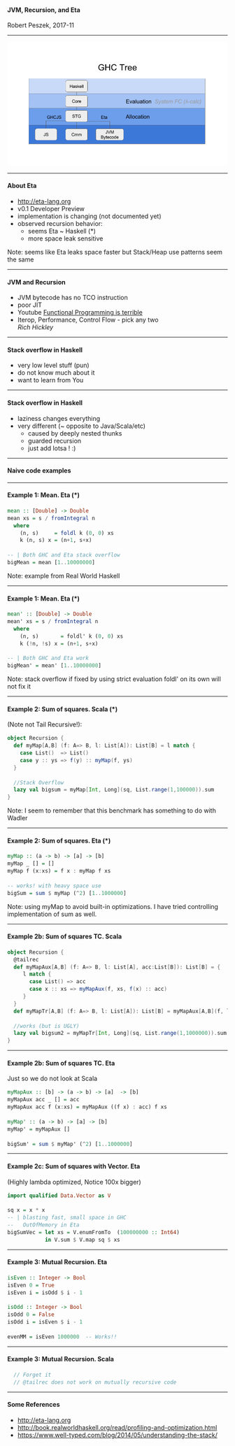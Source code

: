 #### JVM, Recursion, and Eta

Robert Peszek, 2017-11

---
![GHC growing Tree](assets/image/ghc-tree.png)

---
#### About Eta

- http://eta-lang.org 
- v0.1 Developer Preview 
- implementation is changing (not documented yet)
- observed recursion behavior: 
   - seems Eta ~ Haskell (*)
   - more space leak sensitive   

Note: seems like Eta leaks space faster but Stack/Heap use patterns seem the same

---
#### JVM and Recursion

- JVM bytecode has no TCO instruction
- poor JIT
- Youtube [Functional Programming is terrible](https://www.youtube.com/watch?v=hzf3hTUKk8U&t=346s)
- Iterop, Performance, Control Flow - pick any two  
_Rich Hickley_

---
#### Stack overflow in Haskell

- very low level stuff (pun)
- do not know much about it 
- want to learn from You

---
#### Stack overflow in Haskell

- laziness changes everything 
- very different (~ opposite to Java/Scala/etc)
  - caused by deeply nested thunks
  - guarded recursion
  - just add lotsa ! :)

---
#### Naive code examples

---
#### Example 1: Mean. Eta (*)
```Haskell
mean :: [Double] -> Double
mean xs = s / fromIntegral n
  where
    (n, s)     = foldl k (0, 0) xs
    k (n, s) x = (n+1, s+x)

-- | Both GHC and Eta stack overflow
bigMean = mean [1..10000000] 
```

Note: example from Real World Haskell

---
#### Example 1: Mean. Eta (*)
```Haskell
mean' :: [Double] -> Double
mean' xs = s / fromIntegral n
  where
    (n, s)       = foldl' k (0, 0) xs
    k (!n, !s) x = (n+1, s+x)

-- | Both GHC and Eta work
bigMean' = mean' [1..10000000]
```
Note: stack overflow if fixed by using strict evaluation
foldl' on its own will not fix it

---
#### Example 2: Sum of squares. Scala (*)
(Note not Tail Recursive!):
```Scala
object Recursion {
  def myMap[A,B] (f: A=> B, l: List[A]): List[B] = l match {
    case List()  => List()
    case y :: ys => f(y) :: myMap(f, ys)
  }

  //Stack Overflow
  lazy val bigsum = myMap[Int, Long](sq, List.range(1,100000)).sum  
}
```
Note: I seem to remember that this benchmark has something to do with Wadler

---
#### Example 2: Sum of squares. Eta (*)
```Haskell
myMap :: (a -> b) -> [a] -> [b]
myMap _ [] = []
myMap f (x:xs) = f x : myMap f xs

-- works! with heavy space use
bigSum = sum $ myMap (^2) [1..1000000] 
```
Note: using myMap to avoid built-in optimizations. I have tried controlling implementation of sum as well.

---
#### Example 2b: Sum of squares TC. Scala 
```Scala
object Recursion {
  @tailrec
  def myMapAux[A,B] (f: A=> B, l: List[A], acc:List[B]): List[B] = {
     l match {
       case List() => acc
       case x :: xs => myMapAux(f, xs, f(x) :: acc)
     }
  }
  def myMapTr[A,B] (f: A=> B, l: List[A]): List[B] = myMapAux[A,B](f, l, List())

  //works (but is UGLY)
  lazy val bigsum2 = myMapTr[Int, Long](sq, List.range(1,1000000)).sum 
}
```

---
#### Example 2b: Sum of squares TC. Eta 
Just so we do not look at Scala
```Haskell
myMapAux :: [b] -> (a -> b) -> [a]  -> [b]
myMapAux acc _ [] = acc
myMapAux acc f (x:xs) = myMapAux ((f x) : acc) f xs

myMap' :: (a -> b) -> [a] -> [b]
myMap' = myMapAux []

bigSum' = sum $ myMap' (^2) [1..1000000]
```

---
#### Example 2c: Sum of squares with Vector. Eta
(Highly lambda optimized, Notice 100x bigger)
```Haskell
import qualified Data.Vector as V

sq x = x * x
-- | blasting fast, small space in GHC
--   OutOfMemory in Eta 
bigSumVec = let xs = V.enumFromTo  (100000000 :: Int64)
            in V.sum $ V.map sq $ xs
```

---
#### Example 3: Mutual Recursion. Eta
```Haskell
isEven :: Integer -> Bool
isEven 0 = True
isEven i = isOdd $ i - 1

isOdd :: Integer -> Bool
isOdd 0 = False
isOdd i = isEven $ i - 1

evenMM = isEven 1000000  -- Works!!
```
---
#### Example 3: Mutual Recursion. Scala
```Scala
  // Forget it 
  // @tailrec does not work on mutually recursive code
```

---
#### Some References
- http://eta-lang.org 
- http://book.realworldhaskell.org/read/profiling-and-optimization.html
- https://www.well-typed.com/blog/2014/05/understanding-the-stack/
